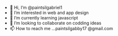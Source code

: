 - 👋 Hi, I’m @paintsilgabriel1
- 👀 I’m interested in web and app design 
- 🌱 I’m currently learning javascript 
- 💞️ I’m looking to collaborate on codding ideas 
- 📫 How to reach me ...paintsilgabby17 @gmail.com 

<!---
paintsilgabriel1/paintsilgabriel1 is a ✨ special ✨ repository because its `README.md` (this file) appears on your GitHub profile.
You can click the Preview link to take a look at your changes.
--->
